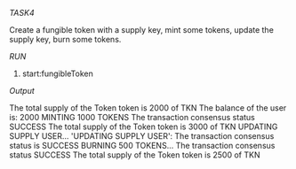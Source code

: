 *TASK4*

Create a fungible token with a supply key, mint some tokens, update the supply key, burn some tokens.

*RUN*
1. start:fungibleToken

*Output*

The total supply of the Token token is 2000 of TKN
The balance of the user is: 2000
MINTING 1000 TOKENS
The transaction consensus status SUCCESS
The total supply of the Token token is 3000 of TKN
UPDATING SUPPLY USER...
'UPDATING SUPPLY USER': The transaction consensus status is SUCCESS
BURNING 500 TOKENS...
The transaction consensus status SUCCESS
The total supply of the Token token is 2500 of TKN

